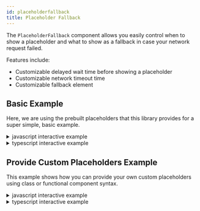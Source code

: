 ```yaml
---
id: placeholderfallback
title: Placeholder Fallback
---
```


The `PlaceholderFallback` component allows you easily control when to show a placeholder and what to show as a fallback
in case your network request failed. 

Features include:

- Customizable delayed wait time before showing a placeholder
- Customizable network timeout time
- Customizable fallback element

## Basic Example

Here, we are using the prebuilt placeholders that this library provides for a super simple, basic example.

<details>
<summary>javascript interactive example</summary>

<iframe src="https://codesandbox.io/embed/50l034n92l" style="width:100%; height:500px; border:0; border-radius: 4px; overflow:hidden;" sandbox="allow-modals allow-forms allow-popups allow-scripts allow-same-origin"></iframe>
</details>

<details>
<summary>typescript interactive example</summary>

<iframe src="https://codesandbox.io/embed/rlq2y535z4" style="width:100%; height:500px; border:0; border-radius: 4px; overflow:hidden;" sandbox="allow-modals allow-forms allow-popups allow-scripts allow-same-origin"></iframe>
</details>


## Provide Custom Placeholders Example

This example shows how you can provide your own custom placeholders using class or functional component syntax.

<details>
<summary>javascript interactive example</summary>

<iframe src="https://codesandbox.io/embed/yk2nv1582z" style="width:100%; height:500px; border:0; border-radius: 4px; overflow:hidden;" sandbox="allow-modals allow-forms allow-popups allow-scripts allow-same-origin"></iframe>
</details>

<details>
<summary>typescript interactive example</summary>

<iframe src="https://codesandbox.io/embed/mm0jozm6kj" style="width:100%; height:500px; border:0; border-radius: 4px; overflow:hidden;" sandbox="allow-modals allow-forms allow-popups allow-scripts allow-same-origin"></iframe>
</details>

